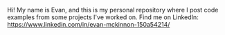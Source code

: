 Hi! My name is Evan, and this is my personal repository where I post code examples from some projects I've worked on.
Find me on LinkedIn: https://www.linkedin.com/in/evan-mckinnon-150a54214/
